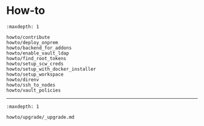 # How-to

```{toctree}
:maxdepth: 1

howto/contribute
howto/deploy_onprem
howto/backend_for_addons
howto/enable_vault_ldap
howto/find_root_tokens
howto/setup_scw_creds
howto/setup_with_docker_installer
howto/setup_workspace
howto/direnv
howto/ssh_to_nodes
howto/vault_policies
```

------

```{toctree}
:maxdepth: 1

howto/upgrade/_upgrade.md
```

